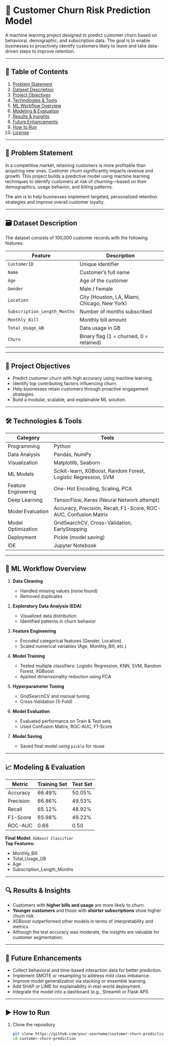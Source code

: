 # 💼 Customer Churn Risk Prediction Model

A machine learning project designed to predict customer churn based on behavioral, demographic, and subscription data. The goal is to enable businesses to proactively identify customers likely to leave and take data-driven steps to improve retention.

---

## 📌 Table of Contents

1. [Problem Statement](#problem-statement)  
2. [Dataset Description](#dataset-description)  
3. [Project Objectives](#project-objectives)  
4. [Technologies & Tools](#technologies--tools)  
5. [ML Workflow Overview](#ml-workflow-overview)  
6. [Modeling & Evaluation](#modeling--evaluation)  
7. [Results & Insights](#results--insights)  
8. [Future Enhancements](#future-enhancements)  
9. [How to Run](#how-to-run)  
10. [License](#license)

---

## 🧠 Problem Statement

In a competitive market, retaining customers is more profitable than acquiring new ones. Customer churn significantly impacts revenue and growth. This project builds a predictive model using machine learning techniques to identify customers at risk of churning—based on their demographics, usage behavior, and billing patterns.

The aim is to help businesses implement targeted, personalized retention strategies and improve overall customer loyalty.

---

## 🗃 Dataset Description

The dataset consists of 100,000 customer records with the following features:

| Feature | Description |
|--------|-------------|
| `CustomerID` | Unique identifier |
| `Name` | Customer’s full name |
| `Age` | Age of the customer |
| `Gender` | Male / Female |
| `Location` | City (Houston, LA, Miami, Chicago, New York) |
| `Subscription_Length_Months` | Number of months subscribed |
| `Monthly_Bill` | Monthly bill amount |
| `Total_Usage_GB` | Data usage in GB |
| `Churn` | Binary flag (1 = churned, 0 = retained) |

---

## 🎯 Project Objectives

- Predict customer churn with high accuracy using machine learning.
- Identify top contributing factors influencing churn.
- Help businesses retain customers through proactive engagement strategies.
- Build a modular, scalable, and explainable ML solution.

---

## 🛠️ Technologies & Tools

| Category | Tools |
|---------|-------|
| Programming | Python |
| Data Analysis | Pandas, NumPy |
| Visualization | Matplotlib, Seaborn |
| ML Models | Scikit-learn, XGBoost, Random Forest, Logistic Regression, SVM |
| Feature Engineering | One-Hot Encoding, Scaling, PCA |
| Deep Learning | TensorFlow, Keras (Neural Network attempt) |
| Model Evaluation | Accuracy, Precision, Recall, F1-Score, ROC-AUC, Confusion Matrix |
| Model Optimization | GridSearchCV, Cross-Validation, EarlyStopping |
| Deployment | Pickle (model saving) |
| IDE | Jupyter Notebook |

---

## 🔄 ML Workflow Overview

1. **Data Cleaning**  
   - Handled missing values (none found)  
   - Removed duplicates  

2. **Exploratory Data Analysis (EDA)**  
   - Visualized data distribution  
   - Identified patterns in churn behavior  

3. **Feature Engineering**  
   - Encoded categorical features (Gender, Location)  
   - Scaled numerical variables (Age, Monthly_Bill, etc.)

4. **Model Training**  
   - Tested multiple classifiers: Logistic Regression, KNN, SVM, Random Forest, XGBoost  
   - Applied dimensionality reduction using PCA  

5. **Hyperparameter Tuning**  
   - GridSearchCV and manual tuning  
   - Cross-Validation (5-Fold)

6. **Model Evaluation**  
   - Evaluated performance on Train & Test sets  
   - Used Confusion Matrix, ROC-AUC, F1-Score

7. **Model Saving**  
   - Saved final model using `pickle` for reuse

---

## 📈 Modeling & Evaluation

| Metric | Training Set | Test Set |
|--------|--------------|----------|
| Accuracy | 66.49% | 50.05% |
| Precision | 66.86% | 49.53% |
| Recall | 65.12% | 48.92% |
| F1-Score | 65.98% | 49.22% |
| ROC-AUC | 0.66 | 0.50 |

**Final Model:** `XGBoost Classifier`  
**Top Features:**  
- Monthly_Bill  
- Total_Usage_GB  
- Age  
- Subscription_Length_Months  

---

## 🔍 Results & Insights

- Customers with **higher bills and usage** are more likely to churn.
- **Younger customers** and those with **shorter subscriptions** show higher churn risk.
- XGBoost outperformed other models in terms of interpretability and metrics.
- Although the test accuracy was moderate, the insights are valuable for customer segmentation.

---

## 🚀 Future Enhancements

- Collect behavioral and time-based interaction data for better prediction.
- Implement SMOTE or resampling to address mild class imbalance.
- Improve model generalization via stacking or ensemble learning.
- Add SHAP or LIME for explainability in real-world deployment.
- Integrate the model into a dashboard (e.g., Streamlit or Flask API).

---

## ▶️ How to Run

1. Clone the repository  
   ```bash
   git clone https://github.com/your-username/customer-churn-prediction.git
   cd customer-churn-prediction



